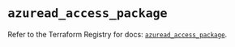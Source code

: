 # `azuread_access_package`

Refer to the Terraform Registry for docs: [`azuread_access_package`](https://registry.terraform.io/providers/hashicorp/azuread/2.49.0/docs/resources/access_package).
